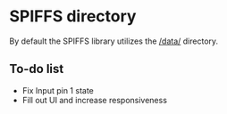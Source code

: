 # SPIFFS directory 

By default the SPIFFS library utilizes the [/data/](/data/) directory.

## To-do list

* Fix Input pin 1 state 
* Fill out UI and increase responsiveness
